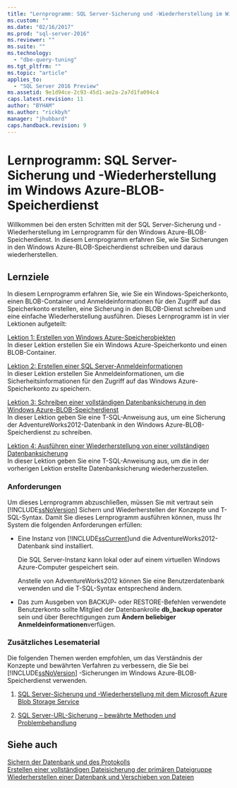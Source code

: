 ```yaml
---
title: "Lernprogramm: SQL Server-Sicherung und -Wiederherstellung im Windows Azure-BLOB-Speicherdienst | Microsoft Docs"
ms.custom: ""
ms.date: "02/16/2017"
ms.prod: "sql-server-2016"
ms.reviewer: ""
ms.suite: ""
ms.technology: 
  - "dbe-query-tuning"
ms.tgt_pltfrm: ""
ms.topic: "article"
applies_to: 
  - "SQL Server 2016 Preview"
ms.assetid: 9e1d94ce-2c93-45d1-ae2a-2a7d1fa094c4
caps.latest.revision: 11
author: "BYHAM"
ms.author: "rickbyh"
manager: "jhubbard"
caps.handback.revision: 9
---
```

# Lernprogramm: SQL Server-Sicherung und -Wiederherstellung im Windows Azure-BLOB-Speicherdienst
Willkommen bei den ersten Schritten mit der SQL Server-Sicherung und -Wiederherstellung im Lernprogramm für den Windows Azure-BLOB-Speicherdienst. In diesem Lernprogramm erfahren Sie, wie Sie Sicherungen in den Windows Azure-BLOB-Speicherdienst schreiben und daraus wiederherstellen.  
  
## Lernziele  
In diesem Lernprogramm erfahren Sie, wie Sie ein Windows-Speicherkonto, einen BLOB-Container und Anmeldeinformationen für den Zugriff auf das Speicherkonto erstellen, eine Sicherung in den BLOB-Dienst schreiben und eine einfache Wiederherstellung ausführen. Dieses Lernprogramm ist in vier Lektionen aufgeteilt:  
  
[Lektion 1: Erstellen von Windows Azure-Speicherobjekten](../Topic/Lesson%201:%20Create%20Windows%20Azure%20Storage%20Objects.md)  
In dieser Lektion erstellen Sie ein Windows Azure-Speicherkonto und einen BLOB-Container.  
  
[Lektion 2: Erstellen einer SQL Server-Anmeldeinformationen](../Topic/Lesson%202:%20Create%20a%20SQL%20Server%20Credential.md)  
In dieser Lektion erstellen Sie Anmeldeinformationen, um die Sicherheitsinformationen für den Zugriff auf das Windows Azure-Speicherkonto zu speichern.  
  
[Lektion 3: Schreiben einer vollständigen Datenbanksicherung in den Windows Azure-BLOB-Speicherdienst](../Topic/Lesson%203:%20Write%20a%20Full%20Database%20Backup%20to%20the%20Windows%20Azure%20Blob%20Storage%20Service.md)  
In dieser Lektion geben Sie eine T-SQL-Anweisung aus, um eine Sicherung der AdventureWorks2012-Datenbank in den Windows Azure-BLOB-Speicherdienst zu schreiben.  
  
[Lektion 4: Ausführen einer Wiederherstellung von einer vollständigen Datenbanksicherung](../Topic/Lesson%204:%20Perform%20a%20Restore%20From%20a%20Full%20Database%20Backup.md)  
In dieser Lektion geben Sie eine T-SQL-Anweisung aus, um die in der vorherigen Lektion erstellte Datenbanksicherung wiederherzustellen.  
  
### Anforderungen  
Um dieses Lernprogramm abzuschließen, müssen Sie mit vertraut sein [!INCLUDE[ssNoVersion](../includes/ssnoversion-md.md)] Sichern und Wiederherstellen der Konzepte und T-SQL-Syntax. Damit Sie dieses Lernprogramm ausführen können, muss Ihr System die folgenden Anforderungen erfüllen:  
  
-   Eine Instanz von [!INCLUDE[ssCurrent](../includes/sscurrent-md.md)]und die AdventureWorks2012-Datenbank sind installiert.  
  
    Die SQL Server-Instanz kann lokal oder auf einem virtuellen Windows Azure-Computer gespeichert sein.  
  
    Anstelle von AdventureWorks2012 können Sie eine Benutzerdatenbank verwenden und die T-SQL-Syntax entsprechend ändern.  
  
-   Das zum Ausgeben von BACKUP- oder RESTORE-Befehlen verwendete Benutzerkonto sollte Mitglied der Datenbankrolle **db_backup operator** sein und über Berechtigungen zum **Ändern beliebiger Anmeldeinformationen**verfügen.  
  
### Zusätzliches Lesematerial  
Die folgenden Themen werden empfohlen, um das Verständnis der Konzepte und bewährten Verfahren zu verbessern, die Sie bei [!INCLUDE[ssNoVersion](../includes/ssnoversion-md.md)] -Sicherungen im Windows Azure-BLOB-Speicherdienst verwenden.  
  
1.  [SQL Server-Sicherung und -Wiederherstellung mit dem Microsoft Azure Blob Storage Service](../relational-databases/backup-restore/sql-server-backup-and-restore-with-microsoft-azure-blob-storage-service.md)  
  
2.  [SQL Server-URL-Sicherung – bewährte Methoden und Problembehandlung](../relational-databases/backup-restore/sql-server-backup-to-url-best-practices-and-troubleshooting.md)  
  
## Siehe auch  
[Sichern der Datenbank und des Protokolls](../relational-databases/backup-restore/sql-server-backup-and-restore-with-microsoft-azure-blob-storage-service.md#databaselog)  
[Erstellen einer vollständigen Dateisicherung der primären Dateigruppe](../relational-databases/backup-restore/sql-server-backup-and-restore-with-microsoft-azure-blob-storage-service.md#filegroups)  
[Wiederherstellen einer Datenbank und Verschieben von Dateien](../relational-databases/backup-restore/sql-server-backup-and-restore-with-microsoft-azure-blob-storage-service.md#restoredbwithmove)  
  
